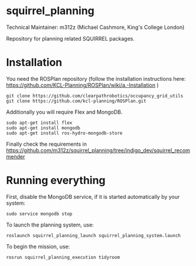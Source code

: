 squirrel_planning
=================

Technical Maintainer: m312z (Michael Cashmore, King's College London)

Repository for planning related SQUIRREL packages.

Installation
============

You need the ROSPlan repository
(follow the installation instructions here: https://github.com/KCL-Planning/ROSPlan/wiki/a.-Installation )
```
git clone https://github.com/clearpathrobotics/occupancy_grid_utils
git clone https://github.com/kcl-planning/ROSPlan.git
```
Additionally you will require Flex and MongoDB.
```
sudo apt-get install flex
sudo apt-get install mongodb
sudo apt-get install ros-hydro-mongodb-store
```
Finally check the requirements in 
https://github.com/m312z/squirrel_planning/tree/indigo_dev/squirrel_recommender

Running everything
==================

First, disable the MongoDB service, if it is started automatically by your system:
```
sudo service mongodb stop
```
To launch the planning system, use:
```
roslaunch squirrel_planning_launch squirrel_planning_system.launch
```
To begin the mission, use:
```
rosrun squirrel_planning_execution tidyroom
```
